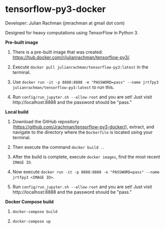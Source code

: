 # tensorflow-py3-docker

Developer: Julian Rachman (jmrachman at gmail dot com)

Designed for heavy computations using TensorFlow in Python 3.

**Pre-built image**

1. There is a pre-built image that was created: https://hub.docker.com/r/julianrachman/tensorflow-py3/. 

2. Execute `docker pull julianrachman/tensorflow-py3:latest` in the terminal.

3. Use `docker run -it -p 8888:8888 -e "PASSWORD=pass" --name jrtfpy3 julianrachman/tensorflow-py3:latest` to run this.

4. Run `config/run_jupyter.sh --allow-root` and you are set! Just visit http://localhost:8888 and the password should be "pass."

**Local build**

1. Download the GitHub repository (https://github.com/Jrachman/tensorflow-py3-docker/), extract, and navigate to the directory where the `Dockerfile` is located using your terminal.

2. Then execute the command `docker build .`.
 
3. After the build is complete, execute `docker images`, find the most recent `IMAGE ID`.
 
4. Now execute `docker run -it -p 8888:8888 -e "PASSWORD=pass" --name jrtfpy3 <IMAGE ID>`.

4. Run `config/run_jupyter.sh --allow-root` and you are set! Just visit http://localhost:8888 and the password should be "pass."
 
**Docker Compose build**
 
1. `docker-compose build`
 
2. `docker-compose up`
 
